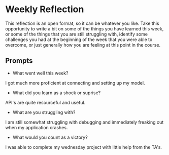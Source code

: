 # Weekly Reflection

This reflection is an open format, so it can be whatever you like. Take this opportunity to write a bit on some of the things you have learned this week, or some of the things that you are still struggling with, identify some challenges you had at the beginning of the week that you were able to overcome, or just generally how you are feeling at this point in the course.

## Prompts

- What went well this week?

I got much more proficient at connecting and setting up my model.

- What did you learn as a shock or suprise?

API's are quite resourceful and useful.

- What are you struggling with?

I am still somewhat struggling with debugging and immediately freaking out when my application crashes.

- What would you count as a victory?

I was able to complete my wednesday project with little help from the TA's.
